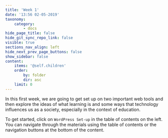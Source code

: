 ```yaml
---
title: 'Week 1'
date: '13:56 02-05-2019'
taxonomy:
    category:
        - docs
hide_page_title: false
hide_git_sync_repo_link: false
visible: true
sections_nav_align: left
hide_next_prev_page_buttons: false
show_sidebar: false
content:
    items: '@self.children'
    order:
        by: folder
        dir: asc
    limit: 0  
---
```




In this first week, we are going to get set up on two important web tools and then explore the ideas of what learning is and some ways that technology influences us as a society, especially in the context of education.

To get started, click on `WordPress Set-up` in the table of contents on the left. You can navigate through the materials using the table of contents or the navigation buttons at the bottom of the content.
